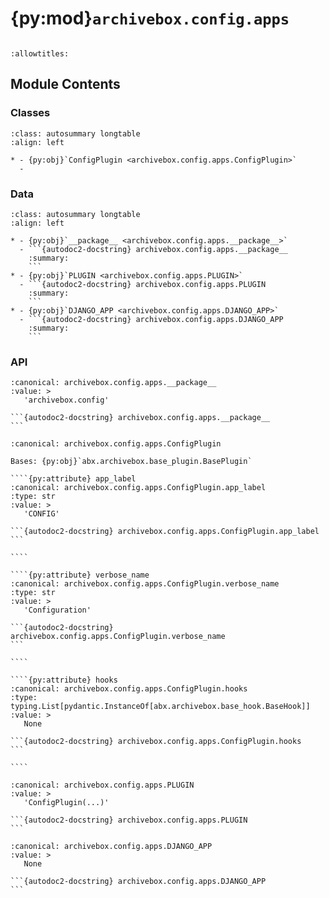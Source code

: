 # {py:mod}`archivebox.config.apps`

```{py:module} archivebox.config.apps
```

```{autodoc2-docstring} archivebox.config.apps
:allowtitles:
```

## Module Contents

### Classes

````{list-table}
:class: autosummary longtable
:align: left

* - {py:obj}`ConfigPlugin <archivebox.config.apps.ConfigPlugin>`
  -
````

### Data

````{list-table}
:class: autosummary longtable
:align: left

* - {py:obj}`__package__ <archivebox.config.apps.__package__>`
  - ```{autodoc2-docstring} archivebox.config.apps.__package__
    :summary:
    ```
* - {py:obj}`PLUGIN <archivebox.config.apps.PLUGIN>`
  - ```{autodoc2-docstring} archivebox.config.apps.PLUGIN
    :summary:
    ```
* - {py:obj}`DJANGO_APP <archivebox.config.apps.DJANGO_APP>`
  - ```{autodoc2-docstring} archivebox.config.apps.DJANGO_APP
    :summary:
    ```
````

### API

````{py:data} __package__
:canonical: archivebox.config.apps.__package__
:value: >
   'archivebox.config'

```{autodoc2-docstring} archivebox.config.apps.__package__
```

````

`````{py:class} ConfigPlugin(/, **data: typing.Any)
:canonical: archivebox.config.apps.ConfigPlugin

Bases: {py:obj}`abx.archivebox.base_plugin.BasePlugin`

````{py:attribute} app_label
:canonical: archivebox.config.apps.ConfigPlugin.app_label
:type: str
:value: >
   'CONFIG'

```{autodoc2-docstring} archivebox.config.apps.ConfigPlugin.app_label
```

````

````{py:attribute} verbose_name
:canonical: archivebox.config.apps.ConfigPlugin.verbose_name
:type: str
:value: >
   'Configuration'

```{autodoc2-docstring} archivebox.config.apps.ConfigPlugin.verbose_name
```

````

````{py:attribute} hooks
:canonical: archivebox.config.apps.ConfigPlugin.hooks
:type: typing.List[pydantic.InstanceOf[abx.archivebox.base_hook.BaseHook]]
:value: >
   None

```{autodoc2-docstring} archivebox.config.apps.ConfigPlugin.hooks
```

````

`````

````{py:data} PLUGIN
:canonical: archivebox.config.apps.PLUGIN
:value: >
   'ConfigPlugin(...)'

```{autodoc2-docstring} archivebox.config.apps.PLUGIN
```

````

````{py:data} DJANGO_APP
:canonical: archivebox.config.apps.DJANGO_APP
:value: >
   None

```{autodoc2-docstring} archivebox.config.apps.DJANGO_APP
```

````
